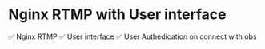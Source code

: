 # Nginx RTMP with User interface
✅ Nginx RTMP 
✅ User interface
✅ User Authedication on connect with obs


